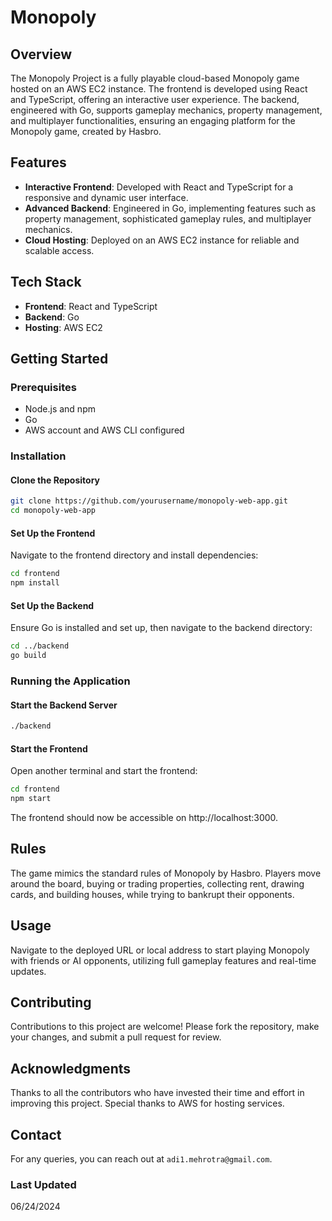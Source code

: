 # Monopoly

## Overview

The Monopoly Project is a fully playable cloud-based Monopoly game hosted on an AWS EC2 instance. The frontend is developed using React and TypeScript, offering an interactive user experience. The backend, engineered with Go, supports gameplay mechanics, property management, and multiplayer functionalities, ensuring an engaging platform for the Monopoly game, created by Hasbro.

## Features

- **Interactive Frontend**: Developed with React and TypeScript for a responsive and dynamic user interface.
- **Advanced Backend**: Engineered in Go, implementing features such as property management, sophisticated gameplay rules, and multiplayer mechanics.
- **Cloud Hosting**: Deployed on an AWS EC2 instance for reliable and scalable access.

## Tech Stack

- **Frontend**: React and TypeScript
- **Backend**: Go
- **Hosting**: AWS EC2

## Getting Started

### Prerequisites
- Node.js and npm
- Go
- AWS account and AWS CLI configured

### Installation

#### Clone the Repository

```bash
git clone https://github.com/yourusername/monopoly-web-app.git
cd monopoly-web-app
```

#### Set Up the Frontend

Navigate to the frontend directory and install dependencies:
```bash
cd frontend
npm install
```

#### Set Up the Backend

Ensure Go is installed and set up, then navigate to the backend directory:
```bash
cd ../backend
go build
```

### Running the Application

#### Start the Backend Server
```bash
./backend
```

#### Start the Frontend

Open another terminal and start the frontend:
```bash
cd frontend
npm start
```

The frontend should now be accessible on http://localhost:3000.

## Rules

The game mimics the standard rules of Monopoly by Hasbro. Players move around the board, buying or trading properties, collecting rent, drawing cards, and building houses, while trying to bankrupt their opponents.

## Usage
Navigate to the deployed URL or local address to start playing Monopoly with friends or AI opponents, utilizing full gameplay features and real-time updates.

## Contributing
Contributions to this project are welcome! Please fork the repository, make your changes, and submit a pull request for review.

## Acknowledgments
Thanks to all the contributors who have invested their time and effort in improving this project.
Special thanks to AWS for hosting services.

## Contact
For any queries, you can reach out at `adi1.mehrotra@gmail.com`.

### Last Updated
06/24/2024
